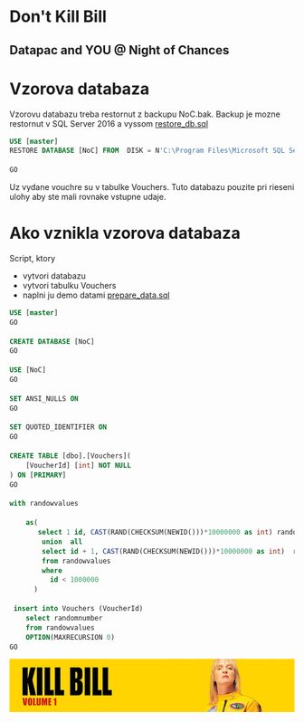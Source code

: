 # Don't Kill Bill
## Datapac and YOU @ Night of Chances

# Vzorova databaza
Vzorovu databazu treba restornut z backupu NoC.bak. Backup je mozne restornut v SQL Server 2016 a vyssom
[restore_db.sql](restore_db.sql)

```sql
USE [master]
RESTORE DATABASE [NoC] FROM  DISK = N'C:\Program Files\Microsoft SQL Server\MSSQL13.SQL\MSSQL\Backup\NoC.bak' WITH  FILE = 1,  NOUNLOAD,  REPLACE,  STATS = 5

GO
```

Uz vydane vouchre su v tabulke Vouchers. Tuto databazu pouzite pri rieseni ulohy aby ste mali rovnake vstupne udaje.

# Ako vznikla vzorova databaza
Script, ktory
* vytvori databazu
* vytvori tabulku Vouchers
* naplni ju demo datami
[prepare_data.sql](prepare_data.sql)


```sql
USE [master]
GO

CREATE DATABASE [NoC] 
GO

USE [NoC]
GO

SET ANSI_NULLS ON
GO

SET QUOTED_IDENTIFIER ON
GO

CREATE TABLE [dbo].[Vouchers](
	[VoucherId] [int] NOT NULL
) ON [PRIMARY]
GO

with randowvalues

    as(
       select 1 id, CAST(RAND(CHECKSUM(NEWID()))*10000000 as int) randomnumber
        union  all
        select id + 1, CAST(RAND(CHECKSUM(NEWID()))*10000000 as int)  randomnumber
        from randowvalues
        where 
          id < 1000000
      )

 insert into Vouchers (VoucherId) 
    select randomnumber
    from randowvalues
    OPTION(MAXRECURSION 0)
GO
```


![Don't Kill Bill](img/KillBill_banner.jpg "Don't Kill Bill")


